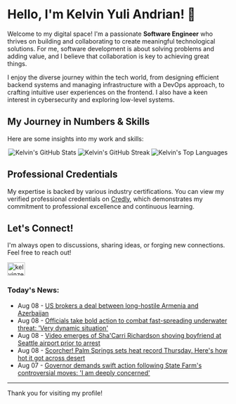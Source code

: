 # Hello, I'm Kelvin Yuli Andrian! 👋

Welcome to my digital space! I'm a passionate **Software Engineer** who thrives on building and collaborating to create meaningful technological solutions. For me, software development is about solving problems and adding value, and I believe that collaboration is key to achieving great things.

I enjoy the diverse journey within the tech world, from designing efficient backend systems and managing infrastructure with a DevOps approach, to crafting intuitive user experiences on the frontend. I also have a keen interest in cybersecurity and exploring low-level systems.

## My Journey in Numbers & Skills

Here are some insights into my work and skills:

<p align="center">
  <img src="https://github-readme-stats.vercel.app/api?username=kelvinzer0&show_icons=true&theme=radical" alt="Kelvin's GitHub Stats" />
  <img src="https://github-readme-streak-stats.herokuapp.com/?user=kelvinzer0&theme=radical" alt="Kelvin's GitHub Streak" />
  <img src="https://github-readme-stats.vercel.app/api/top-langs/?username=kelvinzer0&layout=compact&theme=radical" alt="Kelvin's Top Languages" />
</p>

## Professional Credentials

My expertise is backed by various industry certifications. You can view my verified professional credentials on [Credly](https://www.credly.com/users/kelvin-yuli-andrian/badges), which demonstrates my commitment to professional excellence and continuous learning.

## Let's Connect!

I'm always open to discussions, sharing ideas, or forging new connections. Feel free to reach out!

<p align="left">
    <a href="https://linkedin.com/in/kelvinzero" target="blank"><img align="center" src="https://cdn.jsdelivr.net/npm/simple-icons@3.0.1/icons/linkedin.svg" alt="kelvinzero" height="30" width="40" /></a>
</p>

### Today's News:

<!-- feed start -->
- Aug 08 - [US brokers a deal between long-hostile Armenia and Azerbaijan](https://www.yahoo.com/news/articles/us-brokers-deal-between-long-010111721.html)
- Aug 08 - [Officials take bold action to combat fast-spreading underwater threat: 'Very dynamic situation'](https://www.yahoo.com/news/articles/officials-bold-action-combat-fast-010000976.html)
- Aug 08 - [Video emerges of Sha'Carri Richardson shoving boyfriend at Seattle airport prior to arrest](https://sports.yahoo.com/olympics/article/video-emerges-of-shacarri-richardson-shoving-boyfriend-at-seattle-airport-prior-to-arrest-002810443.html)
- Aug 08 - [Scorcher! Palm Springs sets heat record Thursday. Here's how hot it got across desert](https://www.yahoo.com/news/articles/scorcher-palm-springs-sets-heat-000449152.html)
- Aug 07 - [Governor demands swift action following State Farm's controversial moves: 'I am deeply concerned'](https://www.yahoo.com/news/articles/governor-demands-swift-action-following-234500778.html)
<!-- feed end -->

---

Thank you for visiting my profile!